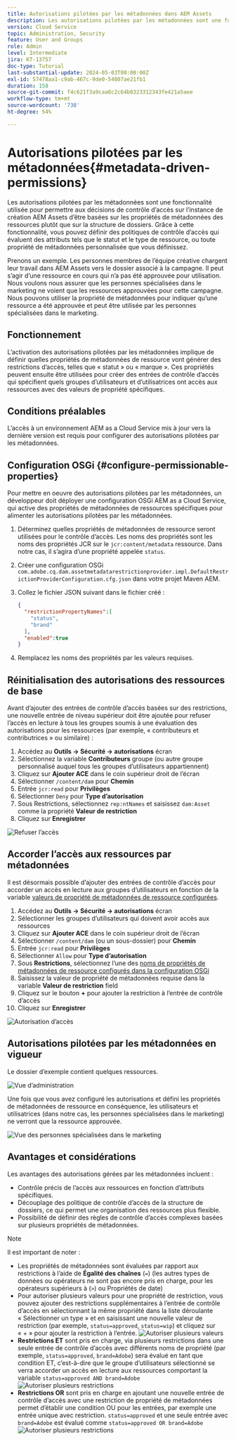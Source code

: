 ```yaml
---
title: Autorisations pilotées par les métadonnées dans AEM Assets
description: Les autorisations pilotées par les métadonnées sont une fonctionnalité utilisée pour restreindre l’accès en fonction des propriétés de métadonnées des ressources plutôt que de la structure de dossiers.
version: Cloud Service
topic: Administration, Security
feature: User and Groups
role: Admin
level: Intermediate
jira: KT-13757
doc-type: Tutorial
last-substantial-update: 2024-05-03T00:00:00Z
exl-id: 57478aa1-c9ab-467c-9de0-54807ae21fb1
duration: 158
source-git-commit: f4c621f3a9caa8c2c64b8323312343fe421a5aee
workflow-type: tm+mt
source-wordcount: '738'
ht-degree: 54%

---
```


# Autorisations pilotées par les métadonnées{#metadata-driven-permissions}

Les autorisations pilotées par les métadonnées sont une fonctionnalité utilisée pour permettre aux décisions de contrôle d’accès sur l’instance de création AEM Assets d’être basées sur les propriétés de métadonnées des ressources plutôt que sur la structure de dossiers. Grâce à cette fonctionnalité, vous pouvez définir des politiques de contrôle d’accès qui évaluent des attributs tels que le statut et le type de ressource, ou toute propriété de métadonnées personnalisée que vous définissez.

Prenons un exemple. Les personnes membres de l’équipe créative chargent leur travail dans AEM Assets vers le dossier associé à la campagne. Il peut s’agir d’une ressource en cours qui n’a pas été approuvée pour utilisation. Nous voulons nous assurer que les personnes spécialisées dans le marketing ne voient que les ressources approuvées pour cette campagne. Nous pouvons utiliser la propriété de métadonnées pour indiquer qu’une ressource a été approuvée et peut être utilisée par les personnes spécialisées dans le marketing.

## Fonctionnement

L’activation des autorisations pilotées par les métadonnées implique de définir quelles propriétés de métadonnées de ressource vont générer des restrictions d’accès, telles que « statut » ou « marque ». Ces propriétés peuvent ensuite être utilisées pour créer des entrées de contrôle d’accès qui spécifient quels groupes d’utilisateurs et d’utilisatrices ont accès aux ressources avec des valeurs de propriété spécifiques.

## Conditions préalables

L’accès à un environnement AEM as a Cloud Service mis à jour vers la dernière version est requis pour configurer des autorisations pilotées par les métadonnées.

## Configuration OSGi {#configure-permissionable-properties}

Pour mettre en oeuvre des autorisations pilotées par les métadonnées, un développeur doit déployer une configuration OSGi AEM as a Cloud Service, qui active des propriétés de métadonnées de ressources spécifiques pour alimenter les autorisations pilotées par les métadonnées.

1. Déterminez quelles propriétés de métadonnées de ressource seront utilisées pour le contrôle d’accès. Les noms des propriétés sont les noms des propriétés JCR sur le `jcr:content/metadata` ressource. Dans notre cas, il s’agira d’une propriété appelée `status`.
1. Créer une configuration OSGi `com.adobe.cq.dam.assetmetadatarestrictionprovider.impl.DefaultRestrictionProviderConfiguration.cfg.json` dans votre projet Maven AEM.
1. Collez le fichier JSON suivant dans le fichier créé :

   ```json
   {
     "restrictionPropertyNames":[
       "status",
       "brand"
     ],
     "enabled":true
   }
   ```

1. Remplacez les noms des propriétés par les valeurs requises.

## Réinitialisation des autorisations des ressources de base

Avant d’ajouter des entrées de contrôle d’accès basées sur des restrictions, une nouvelle entrée de niveau supérieur doit être ajoutée pour refuser l’accès en lecture à tous les groupes soumis à une évaluation des autorisations pour les ressources (par exemple, « contributeurs et contributrices » ou similaire) :

1. Accédez au __Outils → Sécurité → autorisations__ écran
1. Sélectionnez la variable __Contributeurs__ groupe (ou autre groupe personnalisé auquel tous les groupes d’utilisateurs appartiennent)
1. Cliquez sur __Ajouter ACE__ dans le coin supérieur droit de l’écran
1. Sélectionner `/content/dam` pour __Chemin__
1. Entrée `jcr:read` pour __Privilèges__
1. Sélectionner `Deny` pour __Type d’autorisation__
1. Sous Restrictions, sélectionnez `rep:ntNames` et saisissez `dam:Asset` comme la propriété __Valeur de restriction__
1. Cliquez sur __Enregistrer__

![Refuser l’accès](./assets/metadata-driven-permissions/deny-access.png)

## Accorder l’accès aux ressources par métadonnées

Il est désormais possible d’ajouter des entrées de contrôle d’accès pour accorder un accès en lecture aux groupes d’utilisateurs en fonction de la variable [valeurs de propriété de métadonnées de ressource configurées](#configure-permissionable-properties).

1. Accédez au __Outils → Sécurité → autorisations__ écran
1. Sélectionner les groupes d’utilisateurs qui doivent avoir accès aux ressources
1. Cliquez sur __Ajouter ACE__ dans le coin supérieur droit de l’écran
1. Sélectionner `/content/dam` (ou un sous-dossier) pour __Chemin__
1. Entrée `jcr:read` pour __Privilèges__
1. Sélectionner `Allow` pour __Type d’autorisation__
1. Sous __Restrictions__, sélectionnez l’une des [noms de propriétés de métadonnées de ressource configurés dans la configuration OSGi](#configure-permissionable-properties)
1. Saisissez la valeur de propriété de métadonnées requise dans la variable __Valeur de restriction__ field
1. Cliquez sur le bouton __+__ pour ajouter la restriction à l’entrée de contrôle d’accès
1. Cliquez sur __Enregistrer__

![Autorisation d’accès](./assets/metadata-driven-permissions/allow-access.png)

## Autorisations pilotées par les métadonnées en vigueur

Le dossier d’exemple contient quelques ressources.

![Vue d’administration](./assets/metadata-driven-permissions/admin-view.png)

Une fois que vous avez configuré les autorisations et défini les propriétés de métadonnées de ressource en conséquence, les utilisateurs et utilisatrices (dans notre cas, les personnes spécialisées dans le marketing) ne verront que la ressource approuvée.

![Vue des personnes spécialisées dans le marketing](./assets/metadata-driven-permissions/marketeer-view.png)

## Avantages et considérations

Les avantages des autorisations gérées par les métadonnées incluent :

- Contrôle précis de l’accès aux ressources en fonction d’attributs spécifiques.
- Découplage des politique de contrôle d’accès de la structure de dossiers, ce qui permet une organisation des ressources plus flexible.
- Possibilité de définir des règles de contrôle d’accès complexes basées sur plusieurs propriétés de métadonnées.

>[!NOTE]
>
> Il est important de noter :
> 
> - Les propriétés de métadonnées sont évaluées par rapport aux restrictions à l’aide de __Égalité des chaînes__ (`=`) (les autres types de données ou opérateurs ne sont pas encore pris en charge, pour les opérateurs supérieurs à (`>`) ou Propriétés de date)
> - Pour autoriser plusieurs valeurs pour une propriété de restriction, vous pouvez ajouter des restrictions supplémentaires à l’entrée de contrôle d’accès en sélectionnant la même propriété dans la liste déroulante « Sélectionner un type » et en saisissant une nouvelle valeur de restriction (par exemple, `status=approved`, `status=wip`) et cliquez sur « + » pour ajouter la restriction à l’entrée.
> ![Autoriser plusieurs valeurs](./assets/metadata-driven-permissions/allow-multiple-values.png)
> - __Restrictions ET__ sont pris en charge, via plusieurs restrictions dans une seule entrée de contrôle d’accès avec différents noms de propriété (par exemple, `status=approved`, `brand=Adobe`) sera évalué en tant que condition ET, c’est-à-dire que le groupe d’utilisateurs sélectionné se verra accorder un accès en lecture aux ressources comportant la variable `status=approved AND brand=Adobe`
> ![Autoriser plusieurs restrictions](./assets/metadata-driven-permissions/allow-multiple-restrictions.png)
> - __Restrictions OR__ sont pris en charge en ajoutant une nouvelle entrée de contrôle d’accès avec une restriction de propriété de métadonnées permet d’établir une condition OU pour les entrées, par exemple une entrée unique avec restriction. `status=approved` et une seule entrée avec `brand=Adobe` est évalué comme `status=approved OR brand=Adobe`
> ![Autoriser plusieurs restrictions](./assets/metadata-driven-permissions/allow-multiple-aces.png)
